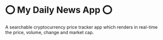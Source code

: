 # ⭕ My Daily News App ⭕ </br>
A searchable cryptocurrency price tracker app which renders in real-time the price, volume, change and market cap.

